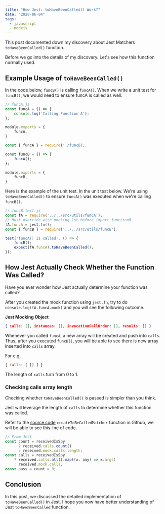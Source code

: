 ```yaml
---
title: "How Jest: toHaveBeenCalled() Work?"
date: "2020-06-04"
tags:
  - javascript
  - nodejs
---
```


This post documented down my discovery about Jest Matchers `toHaveBeenCalled()` function.

Before we go into the details of my discovery. Let's see how this function normally used.

## Example Usage of `toHaveBeenCalled()`

In the code below, `funcB()` is calling `funcA()`. When we write a unit test for `funcB()`, we would need to ensure funcA is called as well. 

```js
// funcA.js
const funcA = () => {
    console.log('Calling Function A');
};

module.exports = {
    funcA,
}
```

```js
const { funcA } = require('./funcB);

const funcB = () => {
    funcA();
};

module.exports = {
    funcB,
}
```

Here is the example of the unit test. In the unit test below. We're using `toHaveBeenCalled()` to ensure `funcA()` was executed when we're calling `funcB()`.

```js
// funcB.test.js
const fA = require('../../src/utils/funcA');
// Must override with mocking 1st before import functionB
fA.funcA = jest.fn();
const { funcB } = require('../../src/utils/funcB');

test('funcA() is called', () => {
    funcB();
    expect(fA.funcA).toHaveBeenCalled();
});
```

## How Jest Actually Check Whether the Function Was Called?

Have you ever wonder how Jest actually determine your function was called? 

After you created the mock function using `jest.fn`, try to do `console.log(fA.funcA.mock)` and you will see the following outcome.

**Jest Mocking Object**
```json
{ calls: [], instances: [], invocationCallOrder: [], results: [] }
```

Whenever you called `funcA`, a new array will be created and push into `calls`. Thus, after you executed `funcB()`, you will be able to see there is new array inserted into `calls` array.

For e.g,

```js
{ calls: [ [] ] }
```

The length of `calls` turn from 0 to 1.  

### Checking calls array length

Checking whether `toHaveBeenCalled()` is passed is simpler than you think. 

Jest will leverage the length of `calls` to determine whether this function was called.

Refer to the [source code](https://github.com/facebook/jest/blob/4a59daa8715bde6a1b085ff7f4140f3a337045aa/packages/expect/src/spyMatchers.ts) `createToBeCalledMatcher` function in Github, we will be able to see this line of code.

```js
// From Jest
const count = receivedIsSpy
      ? received.calls.count()
      : received.mock.calls.length;
const calls = receivedIsSpy
    ? received.calls.all().map((x: any) => x.args)
    : received.mock.calls;
const pass = count > 0;
```

## Conclusion 

In this post, we discussed the detailed implementation of `toHaveBeenCalled()` in Jest. I hope you now have better understanding of Jest `toHaveBeenCalled` function.


